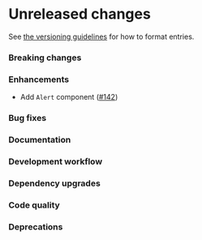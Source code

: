 # Unreleased changes

See [the versioning guidelines](VERSIONING.md) for how to format entries.

### Breaking changes

### Enhancements

-   Add `Alert` component ([#142](https://github.com/FieldLevel/FieldLevelPlaybook/pull/142))

### Bug fixes

### Documentation

### Development workflow

### Dependency upgrades

### Code quality

### Deprecations
